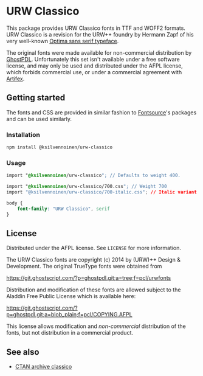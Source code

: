 # URW Classico

This package provides URW Classico fonts in TTF and WOFF2 formats. URW Classico is a revision for the URW++ foundry by Hermann Zapf of his very well-known [Optima sans serif typeface](https://en.wikipedia.org/wiki/Optima).

The original fonts were made available for non-commercial distribution by [GhostPDL](https://www.ghostscript.com/index.html). Unfortunately this set isn't available under a free software license, and may only be used and distributed under the AFPL license, which forbids commercial use, or under a commercial agreement with [Artifex](https://artifex.com/).

## Getting started

The fonts and CSS are provided in similar fashion to [Fontsource](https://fontsource.org/)'s packages and can be used similarly.

### Installation

```bash
npm install @ksilvennoinen/urw-classico
```

### Usage

```css
import "@ksilvennoinen/urw-classico"; // Defaults to weight 400.
```

```css
import "@ksilvennoinen/urw-classico/700.css"; // Weight 700
import "@ksilvennoinen/urw-classico/700-italic.css"; // Italic variant
```

```css
body {
    font-family: "URW Classico", serif
}
```

## License

Distributed under the AFPL license. See `LICENSE` for more information.

The URW Classico fonts are copyright (c) 2014 by (URW)++ Design & Development. The original TrueType fonts were obtained from

<https://git.ghostscript.com/?p=ghostpdl.git;a=tree;f=pcl/urwfonts>

Distribution and modification of these fonts are allowed subject to the Aladdin Free Public License which is available here:

<https://git.ghostscript.com/?p=ghostpdl.git;a=blob_plain;f=pcl/COPYING.AFPL>

This license allows modification and *non-commercial* distribution of the fonts, but not distribution in a commercial product.

## See also

- [CTAN archive classico](https://ctan.org/tex-archive/fonts/urw/classico)
